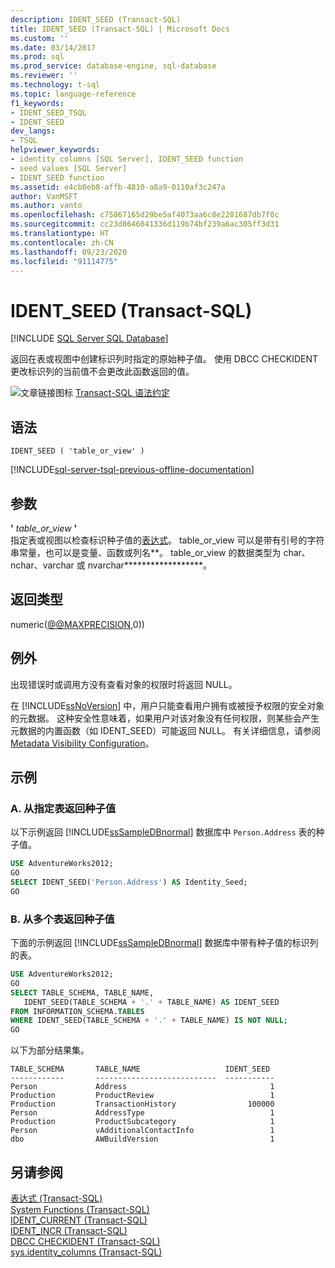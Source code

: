 ```yaml
---
description: IDENT_SEED (Transact-SQL)
title: IDENT_SEED (Transact-SQL) | Microsoft Docs
ms.custom: ''
ms.date: 03/14/2017
ms.prod: sql
ms.prod_service: database-engine, sql-database
ms.reviewer: ''
ms.technology: t-sql
ms.topic: language-reference
f1_keywords:
- IDENT_SEED_TSQL
- IDENT_SEED
dev_langs:
- TSQL
helpviewer_keywords:
- identity columns [SQL Server], IDENT_SEED function
- seed values [SQL Server]
- IDENT_SEED function
ms.assetid: e4cb8eb8-affb-4810-a8a9-0110af3c247a
author: VanMSFT
ms.author: vanto
ms.openlocfilehash: c75867165d29be5af4073aa6c8e2281687db7f0c
ms.sourcegitcommit: cc23d8646041336d119b74bf239a6ac305ff3d31
ms.translationtype: HT
ms.contentlocale: zh-CN
ms.lasthandoff: 09/23/2020
ms.locfileid: "91114775"
---
```

# <a name="ident_seed-transact-sql"></a>IDENT_SEED (Transact-SQL)
[!INCLUDE [SQL Server SQL Database](../../includes/applies-to-version/sql-asdb.md)]

  返回在表或视图中创建标识列时指定的原始种子值。 使用 DBCC CHECKIDENT 更改标识列的当前值不会更改此函数返回的值。  
  
 ![文章链接图标](../../database-engine/configure-windows/media/topic-link.gif "文章链接图标") [Transact-SQL 语法约定](../../t-sql/language-elements/transact-sql-syntax-conventions-transact-sql.md)  
  
## <a name="syntax"></a>语法  
  
```syntaxsql  
IDENT_SEED ( 'table_or_view' )  
```  
  
[!INCLUDE[sql-server-tsql-previous-offline-documentation](../../includes/sql-server-tsql-previous-offline-documentation.md)]

## <a name="arguments"></a>参数
 **'** *table_or_view* **'**  
 指定表或视图以检查标识种子值的[表达式](../../t-sql/language-elements/expressions-transact-sql.md)。 table_or_view 可以是带有引号的字符串常量，也可以是变量、函数或列名**。 table_or_view 的数据类型为 char、nchar、varchar 或 nvarchar******************。  
  
## <a name="return-types"></a>返回类型  
numeric([@@MAXPRECISION](../../t-sql/functions/max-precision-transact-sql.md),0))  
  
## <a name="exceptions"></a>例外  
 出现错误时或调用方没有查看对象的权限时将返回 NULL。  
  
 在 [!INCLUDE[ssNoVersion](../../includes/ssnoversion-md.md)] 中，用户只能查看用户拥有或被授予权限的安全对象的元数据。 这种安全性意味着，如果用户对该对象没有任何权限，则某些会产生元数据的内置函数（如 IDENT_SEED）可能返回 NULL。 有关详细信息，请参阅 [Metadata Visibility Configuration](../../relational-databases/security/metadata-visibility-configuration.md)。  
  
## <a name="examples"></a>示例  
  
### <a name="a-returning-the-seed-value-from-a-specified-table"></a>A. 从指定表返回种子值  
 以下示例返回 [!INCLUDE[ssSampleDBnormal](../../includes/sssampledbnormal-md.md)] 数据库中 `Person.Address` 表的种子值。  
  
```sql  
USE AdventureWorks2012;  
GO  
SELECT IDENT_SEED('Person.Address') AS Identity_Seed;  
GO  
```  
  
### <a name="b-returning-the-seed-value-from-multiple-tables"></a>B. 从多个表返回种子值  
 下面的示例返回 [!INCLUDE[ssSampleDBnormal](../../includes/sssampledbnormal-md.md)] 数据库中带有种子值的标识列的表。  
  
```sql  
USE AdventureWorks2012;  
GO  
SELECT TABLE_SCHEMA, TABLE_NAME,   
   IDENT_SEED(TABLE_SCHEMA + '.' + TABLE_NAME) AS IDENT_SEED  
FROM INFORMATION_SCHEMA.TABLES  
WHERE IDENT_SEED(TABLE_SCHEMA + '.' + TABLE_NAME) IS NOT NULL;  
GO  
```  
  
 以下为部分结果集。  
  
 ```
 TABLE_SCHEMA       TABLE_NAME                   IDENT_SEED  
------------       ---------------------------  -----------  
Person             Address                                1  
Production         ProductReview                          1  
Production         TransactionHistory                100000  
Person             AddressType                            1  
Production         ProductSubcategory                     1  
Person             vAdditionalContactInfo                 1  
dbo                AWBuildVersion                         1
```  
  
## <a name="see-also"></a>另请参阅  
 [表达式 (Transact-SQL)](../../t-sql/language-elements/expressions-transact-sql.md)   
 [System Functions (Transact-SQL)](../../relational-databases/system-functions/system-functions-category-transact-sql.md)   
 [IDENT_CURRENT &#40;Transact-SQL&#41;](../../t-sql/functions/ident-current-transact-sql.md)   
 [IDENT_INCR (Transact-SQL)](../../t-sql/functions/ident-incr-transact-sql.md)   
 [DBCC CHECKIDENT &#40;Transact-SQL&#41;](../../t-sql/database-console-commands/dbcc-checkident-transact-sql.md)   
 [sys.identity_columns (Transact-SQL)](../../relational-databases/system-catalog-views/sys-identity-columns-transact-sql.md)  
  
